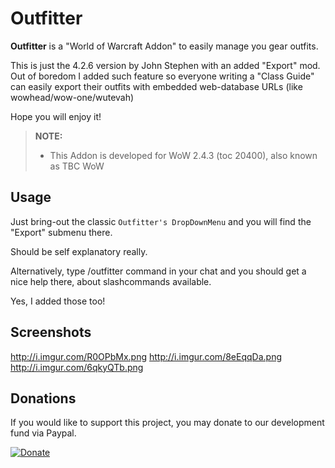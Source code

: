 Outfitter
=========
**Outfitter** is a "World of Warcraft Addon" to easily manage you gear outfits.

This is just the 4.2.6 version by John Stephen with an added "Export" mod.
Out of boredom I added such feature so everyone writing a "Class Guide" can easily export their outfits with embedded web-database URLs (like wowhead/wow-one/wutevah)

Hope you will enjoy it!

> **NOTE:**
>
> - This Addon is developed for WoW 2.4.3 (toc 20400), also known as TBC WoW 
>


Usage
-----
Just bring-out the classic `Outfitter's DropDownMenu` and you will find the "Export" submenu there.

Should be self explanatory really.

Alternatively, type /outfitter command in your chat and you should get a nice help there, about slashcommands available.

Yes, I added those too!


Screenshots
-----------
http://i.imgur.com/R0OPbMx.png
http://i.imgur.com/8eEqqDa.png
http://i.imgur.com/6qkyQTb.png


Donations
---------
If you would like to support this project, you may donate to our development fund via Paypal.

[![Donate](https://www.paypalobjects.com/en_US/i/btn/btn_donate_LG.gif)](https://www.paypal.com/cgi-bin/webscr?cmd=_s-xclick&hosted_button_id=LSR84M2ZJEPJS)
